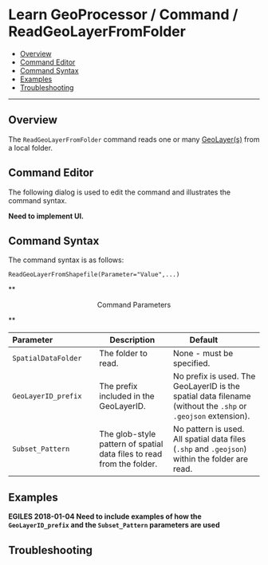 # Learn GeoProcessor / Command / ReadGeoLayerFromFolder #

* [Overview](#overview)
* [Command Editor](#command-editor)
* [Command Syntax](#command-syntax)
* [Examples](#examples)
* [Troubleshooting](#troubleshooting)

-------------------------

## Overview ##

The `ReadGeoLayerFromFolder` command reads one or many [GeoLayer(s)](../../introduction#geolayer) from a local folder. 

## Command Editor ##

The following dialog is used to edit the command and illustrates the command syntax.

**Need to implement UI.**

## Command Syntax ##

The command syntax is as follows:

```text
ReadGeoLayerFromShapefile(Parameter="Value",...)
```
**<p style="text-align: center;">
Command Parameters
</p>**

| **Parameter**&nbsp;&nbsp;&nbsp;&nbsp;&nbsp;&nbsp;&nbsp;&nbsp;&nbsp;&nbsp;&nbsp;&nbsp;&nbsp;&nbsp;&nbsp;&nbsp;&nbsp;&nbsp; | **Description** | **Default**&nbsp;&nbsp;&nbsp;&nbsp;&nbsp;&nbsp;&nbsp;&nbsp;&nbsp;&nbsp; |
| --------------|-----------------|----------------- |
| `SpatialDataFolder` | The folder to read. | None - must be specified. |
| `GeoLayerID_prefix` | The prefix included in the GeoLayerID.| No prefix is used. The GeoLayerID is the spatial data filename (without the `.shp` or `.geojson` extension). |
| `Subset_Pattern` 	  | The glob-style pattern of spatial data files to read from the folder.| No pattern is used. All spatial data files (`.shp` and `.geojson`) within the folder are read.|



## Examples ##

**EGILES 2018-01-04 Need to include examples of how the `GeoLayerID_prefix` and the `Subset_Pattern` parameters are used**

## Troubleshooting ##
